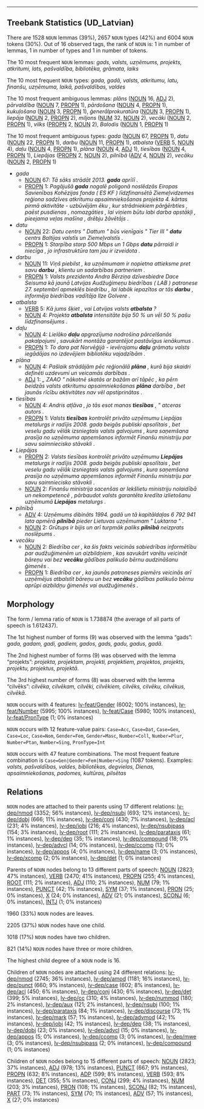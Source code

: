 

--------------------------------------------------------------------------------

## Treebank Statistics (UD_Latvian)

There are 1528 `NOUN` lemmas (39%), 2657 `NOUN` types (42%) and 6004 `NOUN` tokens (30%).
Out of 16 observed tags, the rank of `NOUN` is: 1 in number of lemmas, 1 in number of types and 1 in number of tokens.

The 10 most frequent `NOUN` lemmas: <em>gads, valsts, uzņēmums, projekts, atkritumi, lats, pašvaldība, bibliotēka, grāmata, laiks</em>

The 10 most frequent `NOUN` types:  <em>gada, gadā, valsts, atkritumu, latu, finanšu, uzņēmuma, laikā, pašvaldības, valdes</em>

The 10 most frequent ambiguous lemmas: <em>plāns</em> ([NOUN]() 16, [ADJ]() 2), <em>pārvaldība</em> ([NOUN]() 7, [PROPN]() 1), <em>pārdošana</em> ([NOUN]() 4, [PROPN]() 1), <em>kukuļošana</em> ([NOUN]() 3, [PROPN]() 1), <em>ģenerālprokuratūra</em> ([NOUN]() 3, [PROPN]() 1), <em>liepāja</em> ([NOUN]() 2, [PROPN]() 2), <em>miljons</em> ([NUM]() 32, [NOUN]() 2), <em>vecāki</em> ([NOUN]() 2, [PROPN]() 1), <em>vilks</em> ([PROPN]() 2, [NOUN]() 2), <em>Balodis</em> ([NOUN]() 1, [PROPN]() 1)

The 10 most frequent ambiguous types:  <em>gada</em> ([NOUN]() 67, [PROPN]() 1), <em>datu</em> ([NOUN]() 22, [PROPN]() 1), <em>darbu</em> ([NOUN]() 11, [PROPN]() 1), <em>atbalsta</em> ([VERB]() 5, [NOUN]() 4), <em>daļu</em> ([NOUN]() 4, [PROPN]() 1), <em>plāna</em> ([NOUN]() 4, [ADJ]() 1), <em>tiesības</em> ([NOUN]() 4, [PROPN]() 1), <em>Liepājas</em> ([PROPN]() 2, [NOUN]() 2), <em>pilnībā</em> ([ADV]() 4, [NOUN]() 2), <em>vecāku</em> ([NOUN]() 2, [PROPN]() 1)


* <em>gada</em>
  * [NOUN]() 67: <em>Tā sāks strādāt 2013. <b>gada</b> aprīlī .</em>
  * [PROPN]() 1: <em>Pagājušā <b>gada</b> nogalē poligonā noslēdzās Eiropas Savienības Kohēzijas fonda ( ES KF ) līdzfinansētā Ziemeļvidzemes reģiona sadzīves atkritumu apsaimniekošanas projekta 4. kārtas pirmā aktivitāte - uzbūvējām ēku , kur strādniekiem pārģērbties , paēst pusdienas , nomazgāties , lai viņiem būtu labi darba apstākļi , pieejama veļas mašīna , drēbju žāvētājs .</em>
* <em>datu</em>
  * [NOUN]() 22: <em>Datu centrs " Dattum " būs vienīgais " Tier III " <b>datu</b> centrs Baltijas valstīs un Ziemeļvalstīs .</em>
  * [PROPN]() 1: <em>Starpība starp 500 Mbps un 1 Gbps <b>datu</b> pārraidi ir niecīga , jo infrastruktūra tam jau ir izveidota .</em>
* <em>darbu</em>
  * [NOUN]() 11: <em>Viņš piebilst , ka uzņēmumam ir nopietna attieksme pret savu <b>darbu</b> , klientu un sadarbības partneriem .</em>
  * [PROPN]() 1: <em>Valsts prezidenta Andra Bērziņa dzīvesbiedre Dace Seisuma kā jaunā Latvijas Audžuģimeņu biedrības ( LAB ) patronese 27. septembrī apmeklēs biedrību , lai labāk iepazītos ar tās <b>darbu</b> , informēja biedrības vadītāja Ilze Golvere .</em>
* <em>atbalsta</em>
  * [VERB]() 5: <em>Kā jums šķiet , vai Latvijas valsts <b>atbalsta</b> ?</em>
  * [NOUN]() 4: <em>Projekta <b>atbalsta</b> intensitāte bija 50 % un vēl 50 % pašu līdzfinansējums .</em>
* <em>daļu</em>
  * [NOUN]() 4: <em>Lielāko <b>daļu</b> apgrozījuma nodrošina pārcelšanās pakalpojumi , savukārt montāža garantējot pastāvīgus ienākumus .</em>
  * [PROPN]() 1: <em>To dara pat Norvēģijā - ievērojamu <b>daļu</b> grāmatu valsts iegādājas no izdevējiem bibliotēku vajadzībām .</em>
* <em>plāna</em>
  * [NOUN]() 4: <em>Pašlaik strādājām pēc reģionālā <b>plāna</b> , kurā bija skaidri definēti uzdevumi un veicamās darbības .</em>
  * [ADJ]() 1: <em>„ ZAAO " nākotnē skatās ar bažām arī tāpēc , ka pērn beidzās valsts atkritumu apsaimniekošanas <b>plāna</b> darbība , bet jaunās rīcību aktivitātes nav vēl apstiprinātas .</em>
* <em>tiesības</em>
  * [NOUN]() 4: <em>Andris atļāva , jo tās esot manas <b>tiesības</b> , " atceras autors .</em>
  * [PROPN]() 1: <em>Valsts <b>tiesības</b> kontrolēt privāto uzņēmumu Liepājas metalurgs ir radījis 2008. gada beigās publiski apsolītais , bet veselu gadu vēlāk izsniegtais valsts galvojums , kura saņemšana prasīja no uzņēmuma apņemšanos informēt Finanšu ministriju par savu saimniecisko stāvokli .</em>
* <em>Liepājas</em>
  * [PROPN]() 2: <em>Valsts tiesības kontrolēt privāto uzņēmumu <b>Liepājas</b> metalurgs ir radījis 2008. gada beigās publiski apsolītais , bet veselu gadu vēlāk izsniegtais valsts galvojums , kura saņemšana prasīja no uzņēmuma apņemšanos informēt Finanšu ministriju par savu saimniecisko stāvokli .</em>
  * [NOUN]() 2: <em>Finanšu ministrija sacenšas ar Iekšlietu ministriju nolaidībā un nekompetencē , pārbaudot valsts garantēta kredīta izlietošanu uzņēmumā <b>Liepājas</b> metalurgs .</em>
* <em>pilnībā</em>
  * [ADV]() 4: <em>Uzņēmums dibināts 1994. gadā un tā kapitāldaļas 6 792 941 lata apmērā <b>pilnībā</b> pieder Lietuvas uzņēmumam " Luktarna " .</em>
  * [NOUN]() 2: <em>Grūtups ir bijis un arī turpmāk paliks <b>pilnībā</b> neizprats noslēpums .</em>
* <em>vecāku</em>
  * [NOUN]() 2: <em>Biedrība cer , ka šis fakts veicinās sabiedrības informētību par audžuģimenēm un aizbildņiem , kas savukārt varētu veicināt bāreņu vai bez <b>vecāku</b> gādības palikušo bērnu audzināšanu ģimenēs .</em>
  * [PROPN]() 1: <em>Biedrība cer , ka jaunās patroneses piemērs veicinās arī uzņēmējus atbalstīt bāreņu un bez <b>vecāku</b> gādības palikušo bērnu aprūpi aizbildņu ģimenēs vai audžuģimenēs .</em>

## Morphology

The form / lemma ratio of `NOUN` is 1.738874 (the average of all parts of speech is 1.612437).

The 1st highest number of forms (9) was observed with the lemma “gads”: <em>gada, gadam, gadi, gadiem, gados, gads, gadu, gadus, gadā</em>.

The 2nd highest number of forms (9) was observed with the lemma “projekts”: <em>projekta, projektam, projekti, projektiem, projektos, projekts, projektu, projektus, projektā</em>.

The 3rd highest number of forms (8) was observed with the lemma “cilvēks”: <em>cilvēka, cilvēkam, cilvēki, cilvēkiem, cilvēks, cilvēku, cilvēkus, cilvēkā</em>.

`NOUN` occurs with 4 features: [lv-feat/Gender]() (6002; 100% instances), [lv-feat/Number]() (5995; 100% instances), [lv-feat/Case]() (5980; 100% instances), [lv-feat/PronType]() (1; 0% instances)

`NOUN` occurs with 12 feature-value pairs: `Case=Acc`, `Case=Dat`, `Case=Gen`, `Case=Loc`, `Case=Nom`, `Gender=Fem`, `Gender=Masc`, `Number=Coll`, `Number=Plur`, `Number=Ptan`, `Number=Sing`, `PronType=Int`

`NOUN` occurs with 47 feature combinations.
The most frequent feature combination is `Case=Gen|Gender=Fem|Number=Sing` (1087 tokens).
Examples: <em>valsts, pašvaldības, valdes, bibliotēkas, degvielas, Dienas, apsaimniekošanas, padomes, kultūras, pilsētas</em>


## Relations

`NOUN` nodes are attached to their parents using 17 different relations: [lv-dep/nmod]() (3352; 56% instances), [lv-dep/nsubj]() (693; 12% instances), [lv-dep/dobj]() (666; 11% instances), [lv-dep/conj]() (430; 7% instances), [lv-dep/acl]() (231; 4% instances), [lv-dep/iobj]() (216; 4% instances), [lv-dep/nsubjpass]() (154; 3% instances), [lv-dep/root]() (111; 2% instances), [lv-dep/parataxis]() (61; 1% instances), [lv-dep/dep]() (35; 1% instances), [lv-dep/compound]() (18; 0% instances), [lv-dep/advcl]() (14; 0% instances), [lv-dep/ccomp]() (13; 0% instances), [lv-dep/appos]() (4; 0% instances), [lv-dep/name]() (3; 0% instances), [lv-dep/xcomp]() (2; 0% instances), [lv-dep/det]() (1; 0% instances)

Parents of `NOUN` nodes belong to 13 different parts of speech: [NOUN]() (2823; 47% instances), [VERB]() (2470; 41% instances), [PROPN]() (255; 4% instances), [ROOT]() (111; 2% instances), [ADJ]() (110; 2% instances), [NUM]() (79; 1% instances), [PUNCT]() (42; 1% instances), [SYM]() (37; 1% instances), [PRON]() (25; 0% instances), [X]() (24; 0% instances), [ADV]() (21; 0% instances), [SCONJ]() (6; 0% instances), [INTJ]() (1; 0% instances)

1960 (33%) `NOUN` nodes are leaves.

2205 (37%) `NOUN` nodes have one child.

1018 (17%) `NOUN` nodes have two children.

821 (14%) `NOUN` nodes have three or more children.

The highest child degree of a `NOUN` node is 16.

Children of `NOUN` nodes are attached using 24 different relations: [lv-dep/nmod]() (2745; 36% instances), [lv-dep/amod]() (1181; 16% instances), [lv-dep/punct]() (660; 9% instances), [lv-dep/case]() (602; 8% instances), [lv-dep/acl]() (450; 6% instances), [lv-dep/conj]() (430; 6% instances), [lv-dep/det]() (399; 5% instances), [lv-dep/cc]() (310; 4% instances), [lv-dep/nummod]() (180; 2% instances), [lv-dep/aux]() (121; 2% instances), [lv-dep/nsubj]() (100; 1% instances), [lv-dep/parataxis]() (84; 1% instances), [lv-dep/discourse]() (73; 1% instances), [lv-dep/mark]() (57; 1% instances), [lv-dep/advmod]() (42; 1% instances), [lv-dep/iobj]() (42; 1% instances), [lv-dep/dep]() (38; 1% instances), [lv-dep/dobj]() (23; 0% instances), [lv-dep/advcl]() (15; 0% instances), [lv-dep/appos]() (5; 0% instances), [lv-dep/ccomp]() (3; 0% instances), [lv-dep/mwe]() (3; 0% instances), [lv-dep/nsubjpass]() (2; 0% instances), [lv-dep/compound]() (1; 0% instances)

Children of `NOUN` nodes belong to 15 different parts of speech: [NOUN]() (2823; 37% instances), [ADJ]() (978; 13% instances), [PUNCT]() (667; 9% instances), [PROPN]() (632; 8% instances), [ADP]() (599; 8% instances), [VERB]() (593; 8% instances), [DET]() (355; 5% instances), [CONJ]() (299; 4% instances), [NUM]() (203; 3% instances), [PRON]() (108; 1% instances), [SCONJ]() (82; 1% instances), [PART]() (73; 1% instances), [SYM]() (70; 1% instances), [ADV]() (57; 1% instances), [X]() (27; 0% instances)

